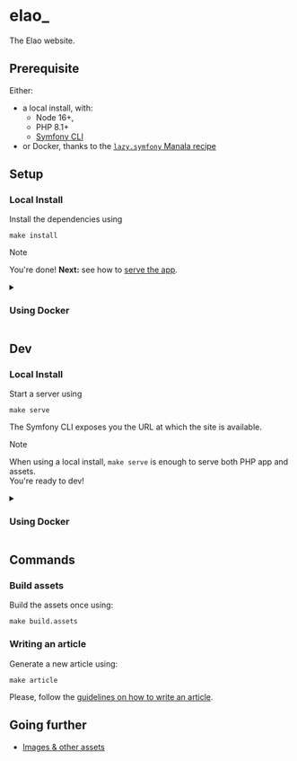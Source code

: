 # elao_

The Elao website.

## Prerequisite

Either:

- a local install, with:
  - Node 16+, 
  - PHP 8.1+
  - [Symfony CLI](https://symfony.com/download)
- or Docker, thanks to the [`lazy.symfony` Manala recipe](https://manala.github.io/manala-recipes/recipes/lazy.symfony/)

## Setup

### Local Install

Install the dependencies using

```shell
make install
```

> [!Note]
> You're done! **Next:** see how to [serve the app](#dev).

<details>
<summary>
<h3>Using Docker</h3>
</summary>

If you want to use the Docker stack, setup the project using:

```shell
make up
```

Then, log into the container using

```shell
make sh
```

> [!Warning]
> When **using Docker**, you must use `make sh`
> to log into the container before running any command.

And install the dependencies with

```shell
make install
```
</details>

## Dev

### Local Install

Start a server using

```shell
make serve
```

The Symfony CLI exposes you the URL at which the site is available.

> [!Note]
> When using a local install, `make serve` is enough to serve both PHP app and assets.  
> You're ready to dev!

<details>
<summary>
<h3>Using Docker</h3>
</summary>

When using a Docker install, serve the PHP application using:

```shell
make up
```

> [!Warning]
> The site is now available at http://localhost:8000, but you need to build or serve the assets.

For development purposes, start a Webpack dev-server using:

```shell
make serve.assets
```
</details>

## Commands

### Build assets

Build the assets once using:

```shell
make build.assets
```

### Writing an article

Generate a new article using:

```shell
make article
```

Please, follow the [guidelines on how to write an article](https://elao.github.io/elao_/blog/styleguide/example/).

## Going further

- [Images & other assets](./res/docs/assets.md)
